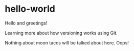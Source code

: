 # hello-world

Hello and greetings!

Learning more about how versioning works using Git.

Nothing about moon tacos will be talked about here. Oops!
